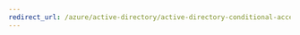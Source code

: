 ```yaml
---
redirect_url: /azure/active-directory/active-directory-conditional-access-azuread-connected-apps
---
```

